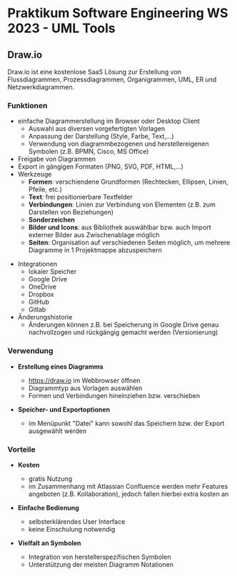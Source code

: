 # Praktikum Software Engineering WS 2023 - UML Tools

## Draw.io

Draw.io ist eine kostenlose SaaS Lösung zur Erstellung von Flussdiagrammen, Prozessdiagrammen, Organigrammen, UML, ER und Netzwerkdiagrammen.

### Funktionen

* einfache Diagrammerstellung im Browser oder Desktop Client
  * Auswahl aus diversen vorgefertigten Vorlagen
  * Anpassung der Darstellung (Style, Farbe, Text,...)
  * Verwendung von diagrammbezogenen und herstellereigenen Symbolen (z.B. BPMN, Cisco, MS Office)
* Freigabe von Diagrammen
* Export in gängigen Formaten (PNG, SVG, PDF, HTML,...)
* Werkzeuge
  - **Formen**: verschiendene Grundformen (Rechtecken, Ellipsen, Linien, Pfeile, etc.)
  - **Text**: frei positionierbare Textfelder
  - **Verbindungen**: Linien zur Verbindung von Elementen (z.B. zum Darstellen von Beziehungen)
  - **Sonderzeichen**
  - **Bilder und Icons**: aus Bibliothek auswählbar bzw. auch Import externer Bilder aus Zwischenablage möglich
  - **Seiten**: Organisation auf verschiedenen Seiten möglich, um mehrere Diagramme in 1 Projektmappe abzuspeichern

- Integrationen
  - lokaler Speicher
  - Google Drive
  - OneDrive
  - Dropbox
  - GitHub
  - Gitlab
- Änderungshistorie
  - Änderungen können z.B. bei Speicherung in Google Drive genau nachvollzogen und rückgängig gemacht werden (Versionierung)

### Verwendung

- **Erstellung eines Diagramms**

  - https://draw.io im Webbrowser öffnen
  - Diagrammtyp aus Vorlagen auswählen
  - Formen und Verbindungen hineinziehen bzw. verschieben

- **Speicher- und Exportoptionen**

  - im Menüpunkt "Datei" kann sowohl das Speichern bzw. der Export ausgewählt werden

    

### Vorteile

- **Kosten**

  - gratis Nutzung
  - im Zusammenhang mit Atlassian Confluence werden mehr Features angeboten (z.B. Kollaboration), jedoch fallen hierbei extra kosten an

- **Einfache Bedienung**

  - selbsterklärendes User Interface
  - keine Einschulung notwendig

- **Vielfalt an Symbolen**

  - Integration von herstellerspezifischen Symbolen
  - Unterstützung der meisten Diagramm Notationen

  
